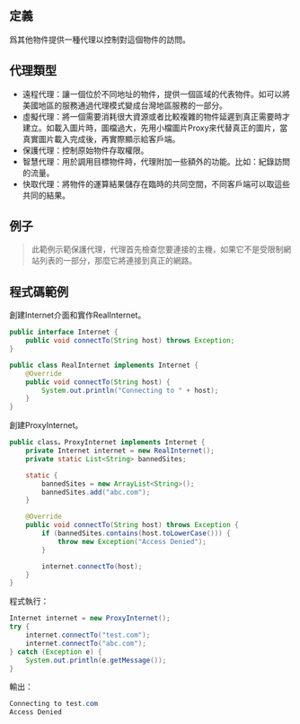 ## 定義

爲其他物件提供一種代理以控制對這個物件的訪問。

## 代理類型  
   
- 遠程代理：讓一個位於不同地址的物件，提供一個區域的代表物件。如可以將美國地區的服務通過代理模式變成台灣地區服務的一部分。
- 虛擬代理：將一個需要消耗很大資源或者比較複雜的物件延遲到真正需要時才建立。如載入圖片時，圖檔過大，先用小檔圖片Proxy來代替真正的圖片，當真實圖片載入完成後，再實際顯示給客戶端。
- 保護代理：控制原始物件存取權限。
- 智慧代理：用於調用目標物件時，代理附加一些額外的功能。比如：紀錄訪問的流量。
- 快取代理：將物件的運算結果儲存在臨時的共同空間，不同客戶端可以取這些共同的結果。

## 例子  
> 此範例示範保護代理，代理首先檢查您要連接的主機，如果它不是受限制網站列表的一部分，那麼它將連接到真正的網路。  
  
## 程式碼範例  
創建Internet介面和實作RealInternet。
```java
public interface Internet {
    public void connectTo(String host) throws Exception;
}

public class RealInternet implements Internet {
    @Override
    public void connectTo(String host) {
        System.out.println("Connecting to " + host);
    }
}
```   

創建ProxyInternet。  
```java
public class。ProxyInternet implements Internet {
    private Internet internet = new RealInternet();
    private static List<String> bannedSites;

    static {
        bannedSites = new ArrayList<String>();
        bannedSites.add("abc.com");
    }

    @Override
    public void connectTo(String host) throws Exception {
        if (bannedSites.contains(host.toLowerCase())) {
            throw new Exception("Access Denied");
        }

        internet.connectTo(host);
    }
}
```   

程式執行：  
```java
Internet internet = new ProxyInternet();
try {
    internet.connectTo("test.com");
    internet.connectTo("abc.com");
} catch (Exception e) {
    System.out.println(e.getMessage());
}
```  

輸出：  
```java
Connecting to test.com
Access Denied
```
